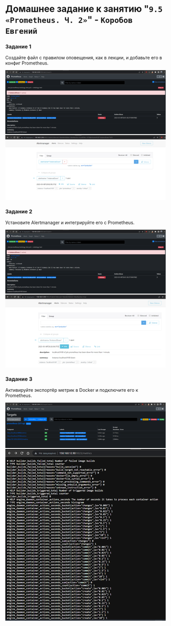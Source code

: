 # Домашнее задание к занятию "`9.5 «Prometheus. Ч. 2»`" - `Коробов Евгений`


### Задание 1
Создайте файл с правилом оповещения, как в лекции, и добавьте его в конфиг Prometheus.

 ![1](https://github.com/nespaces/srlb-homeworks/blob/main/img/29.png)
 ![2](https://github.com/nespaces/srlb-homeworks/blob/main/img/30.png)






### Задание 2
Установите Alertmanager и интегрируйте его с Prometheus.

 ![1](https://github.com/nespaces/srlb-homeworks/blob/main/img/29.png)
 ![2](https://github.com/nespaces/srlb-homeworks/blob/main/img/33.png)




### Задание 3
Активируйте экспортёр метрик в Docker и подключите его к Prometheus.


 ![1](https://github.com/nespaces/srlb-homeworks/blob/main/img/31.png)
 ![2](https://github.com/nespaces/srlb-homeworks/blob/main/img/32.png)
